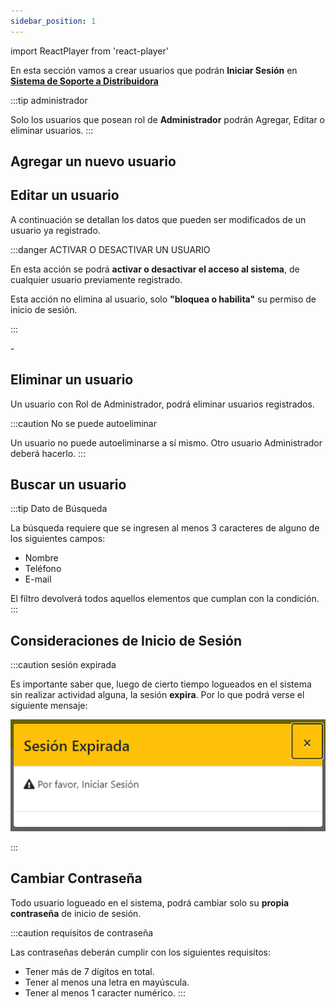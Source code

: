 ```yaml
---
sidebar_position: 1
---
```

import ReactPlayer from 'react-player'

En esta sección vamos a crear usuarios que podrán **Iniciar Sesión** en **[Sistema de Soporte a Distribuidora   ](https://ssd-proyectofinal.systems/)**

:::tip administrador

Solo los usuarios que posean rol de **Administrador** podrán Agregar, Editar o eliminar usuarios.
:::

## Agregar un nuevo usuario

<ReactPlayer controls url='https://youtu.be/s96QptD8Vbs'/>

## Editar un usuario

A continuación se detallan los datos que pueden ser modificados de un usuario ya registrado.

:::danger ACTIVAR O DESACTIVAR UN USUARIO

En esta acción se podrá **activar o desactivar el acceso al sistema**, de cualquier usuario previamente registrado.

Esta acción no elimina al usuario, solo **"bloquea o habilita"** su permiso de inicio de sesión.

:::

<ReactPlayer controls url='https://youtu.be/tQGxujsmn6E'/>
-

## Eliminar un usuario

Un usuario con Rol de Administrador, podrá eliminar usuarios registrados. 

:::caution No se puede autoeliminar

Un usuario no puede autoeliminarse a sí mismo. Otro usuario Administrador deberá hacerlo.
:::

<ReactPlayer controls url='https://youtu.be/xYtALVWhfh4'/>

## Buscar un usuario

:::tip Dato de Búsqueda

La búsqueda requiere que se ingresen al menos 3 caracteres de alguno de los siguientes campos:
- Nombre
- Teléfono
- E-mail


El filtro devolverá todos aquellos elementos que cumplan con la condición.
:::

## Consideraciones de Inicio de Sesión

:::caution sesión expirada

Es importante saber que, luego de cierto tiempo logueados en el sistema sin realizar actividad alguna, la sesión **expira**. Por lo que podrá verse el siguiente mensaje:

![Activos](../../static/img/expiredsesion.png)

:::

## Cambiar Contraseña

Todo usuario logueado en el sistema, podrá cambiar solo su **propia contraseña** de inicio de sesión.

:::caution requisitos de contraseña

Las contraseñas deberán cumplir con los siguientes requisitos:
- Tener más de 7 dígitos en total.
- Tener al menos una letra en mayúscula.
- Tener al menos 1 caracter numérico.
:::

<ReactPlayer controls url='https://youtu.be/5ZBne0WnllI'/>


